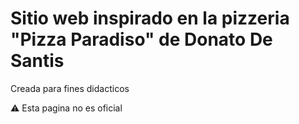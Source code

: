 # Sitio web inspirado en la pizzeria "Pizza Paradiso" de Donato De Santis

Creada para fines didacticos

:warning: Esta pagina no es oficial